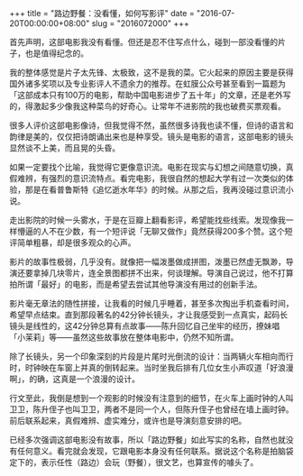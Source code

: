 +++
title = "路边野餐：没看懂，如何写影评"
date = "2016-07-20T00:00:00+08:00"
slug = "2016072000"
+++

首先声明，这部电影我没有看懂。但还是忍不住写点什么，碰到一部没看懂的片子，也是值得纪念的。

我的整体感觉是片子太先锋、太极致，这不是我的菜。它火起来的原因主要是获得国外诸多奖项以及专业影评人不遗余力的推荐。在虹膜公众号甚至看到一篇题为「这部成本只有100万的电影，帮助中国电影进步了五十年」的文章，还是老外写的，得激起多少像我这种菜鸟的好奇心。让常年不进影院的我也破费买票观看。

很多人评价这部电影像诗，但我觉得不然，虽然很多诗我也读不懂，但诗的语言和韵律是美的，仅仅把诗朗诵出来也是种享受。镜头是电影的语言，这部电影的镜头显然谈不上美，而且晃的头昏。

如果一定要找个比喻，我觉得它更像意识流。电影在现实与幻想之间随意切换，真假难辨，有强烈的意识流特点。看完电影，我很自然的想起大学有过一次类似的体验，那是在看普鲁斯特《追忆逝水年华》的时候。从那之后，我再没碰过意识流小说。

走出影院的时候一头雾水，于是在豆瓣上翻看影评，希望能找些线索。发现像我一样懵逼的人不在少数，有一个短评说「无聊又做作」竟然获得200多个赞。这个短评简单粗暴，却是很多观众的心声。

影片的故事性极弱，几乎没有。就像把一幅泼墨做成拼图，泼墨已然虚无飘渺，导演还要拿掉几块零片，连全景图都拼不出来，何谈理解。导演自己说过，他不打算拍所谓「最好」的电影，而是希望去尝试其他导演没有用过的创新手法。

影片毫无章法的随性拼接，让我看的时候几乎睡着，甚至多次掏出手机查看时间，希望早点结束。直到那段著名的42分钟长镜头，才让我感受到一点真实，起码长镜头是线性的，这42分钟总算有点故事——陈升回忆自己坐牢的经历，撩妹唱「小茉莉」等——虽然这些故事放在整体电影中，仍然不知所谓。

除了长镜头，另一个印象深刻的片段是片尾时光倒流的设计：当两辆火车相向而行时，时钟映在车窗上并真的倒转起来。当时坐我后排有几位女生小声叹道「好浪漫啊」，的确，这真是一个浪漫的设计。

行文至此，我倒是想到一个观影的时候没有注意到的细节，在火车上画时钟的人叫卫卫，陈升侄子也叫卫卫，两者不是同一个人，但陈升侄子也曾经在墙上画时钟。前后联系起来，真假难辨、虚实难分，或许也是导演刻意安排的吧。

已经多次强调这部电影没有故事，所以「路边野餐」如此写实的名称，自然也就没有任何意义。看完就会发现，它跟电影本身没有任何联系。据说这个名称是拍脑袋定下的，表示任性（路边）会玩（野餐），很文艺，也算宣传的噱头了。

